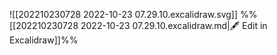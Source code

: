 
![[202210230728 2022-10-23 07.29.10.excalidraw.svg]]
%%[[202210230728 2022-10-23 07.29.10.excalidraw.md|🖋 Edit in Excalidraw]]%%